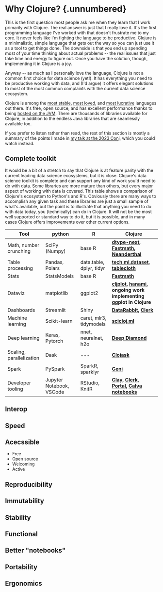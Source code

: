 # Why Clojure? {.unnumbered}

This is the first question most people ask me when they learn that I work primarily with Clojure. The real answer is just that I really love it. It's the first programming language I've worked with that doesn't frustrate me to my core. It never feels like I'm fighting the language to be productive. Clojure is a minimalistic, simple language that gets out the way so you can just use it as a tool to get things done. The downside is that you end up spending most of your time thinking about actual problems -- the real issues that just take time and energy to figure out. Once you have the solution, though, implementing it in Clojure is a joy.

Anyway -- as much as I personally love the language, Clojure is not a common first choice for data science (yet!). It has everything you need to be productive working with data, and (I'd argue) it offers elegant solutions to most of the most common complaints with the current data science ecosystem.

Clojure is among the [most stable](https://dl.acm.org/doi/10.1145/3386321), [most loved](https://insights.stackoverflow.com/survey/2021#section-most-loved-dreaded-and-wanted-programming-scripting-and-markup-languages), and [most lucrative](https://insights.stackoverflow.com/survey/2021#section-salary-salary-and-experience-by-language) languages out there. It's free, open source, and has excellent performance thanks to being [hosted on the JVM](https://clojure.org/about/jvm_hosted). There are thousands of libraries available for Clojure, in addition to the endless Java libraries that are seamlessly available too.

If you prefer to listen rather than read, the rest of this section is mostly a summary of the points I made in [my talk at the 2023 Conj](https://www.youtube.com/watch?v=MguatDl5u2Q), which you could watch instead.

## Complete toolkit

It would be a bit of a stretch to say that Clojure is at feature parity with the current leading data science ecosystems, but it is close. Clojure's data science toolkit is complete and can support any kind of work you'd need to do with data. Some libraries are more mature than others, but every major aspect of working with data is covered. This table shows a comparison of Clojure's ecosystem to Python's and R's. Obviously there are many ways to accomplish any given task and these libraries are just a small sample of what's available, but the point is to illustrate that anything you need to do with data today, you (technically) can do in Clojure. It will not be the most well supported or standard way to do it, but it is possible, and in many cases Clojure offers improvements over other current options.

| Tool                     | python                   | R                        | Clojure                                                 |
|--------------------------|--------------------------|--------------------------|---------------------------------------------------------|
| Math, number crunching   | SciPy (Numpy)            | base R                   | **[dtype-next](https://github.com/cnuernber/dtype-next), [Fastmath](https://github.com/generateme/fastmath), [Neanderthal](https://github.com/uncomplicate/neanderthal)** |
| Table processing         | Pandas, Polars           | data.table, dplyr, tidyr | **[tech.ml.dataset](https://github.com/techascent/tech.ml.dataset), [tablecloth](https://github.com/scicloj/tablecloth)** |
| Stats                    | StatsModels              | base R                   | **[Fastmath](https://github.com/generateme/fastmath)** |
| Dataviz                  | matplotlib               | ggplot2                  | **[cljplot](https://github.com/generateme/cljplot), [hanami](https://github.com/jsa-aerial/hanami/), ongoing work implementing ggplot in Clojure** |
| Dashboards               | Streamlit                | Shiny                    | **[DataRabbit](https://www.datarabbit.com), [Clerk](https://clerk.vision)** |
| Machine learning         | Scikit-learn             | caret, mlr3, tidymodels  | **[scicloj.ml](https://github.com/scicloj/scicloj.ml)** |
| Deep learning            | Keras, Pytorch           | nnet, neuralnet, h2o     | **[Deep Diamond](https://github.com/uncomplicate/deep-diamond)** |
| Scaling, parallelization | Dask                     | ---                      | **[Clojask](https://github.com/clojure-finance/clojask)** |
| Spark                    | PySpark                  | SparkR, sparklyr         | **[Geni](https://github.com/zero-one-group/geni)** |
| Developer tooling        | Jupyter Notebook, VSCode | RStudio, KnitR           | **[Clay](https://github.com/scicloj/clay), [Clerk](https://clerk.vision), [Portal](https://github.com/djblue/portal), [Calva notebooks](https://calva.io/notebooks/)** |

## Interop

## Speed

## Acecssible

- Free
- Open source
- Welcoming
- Active

## Reproducibility

## Immutability

## Stability

## Functional

## Better "notebooks"

## Portability

## Ergonomics
